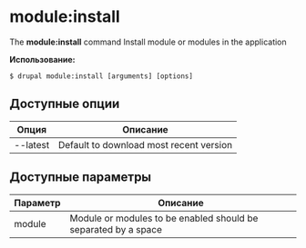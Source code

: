 # module:install
The **module:install** command Install module or modules in the application

**Использование:**
```
$ drupal module:install [arguments] [options] 
```

## Доступные опции
Опция | Описание
-------|-------------
--latest | Default to download most recent version

## Доступные параметры
Параметр | Описание
---------|-------------
module | Module or modules to be enabled should be separated by a space
